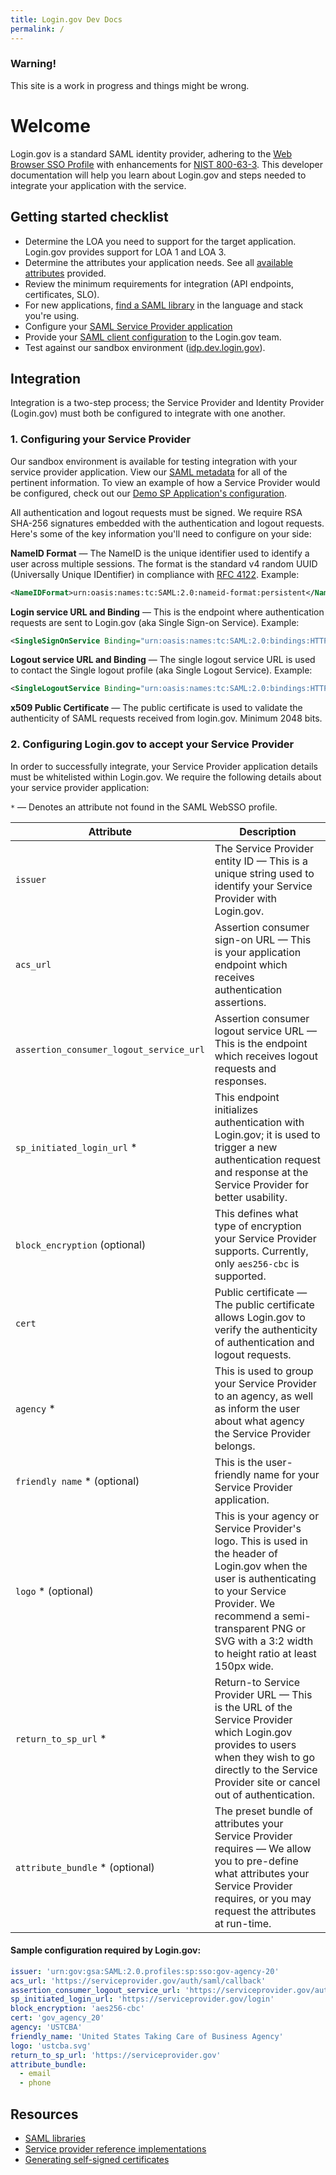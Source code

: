 ```yaml
---
title: Login.gov Dev Docs
permalink: /
---
```


<div class="usa-alert usa-alert-warning">
  <div class="usa-alert-body">
    <h3 class="usa-alert-heading">Warning!</h3>
    <p class="usa-alert-text">This site is a work in progress and things might be wrong.</p>
  </div>
</div>

# Welcome

Login.gov is a standard SAML identity provider, adhering to the [Web Browser SSO Profile](https://en.wikipedia.org/wiki/SAML_2.0#Web_Browser_SSO_Profile) with enhancements for [NIST 800-63-3](https://pages.nist.gov/800-63-3/). This developer documentation will help you learn about Login.gov and steps needed to integrate your application with the service.

## Getting started checklist

- Determine the LOA you need to support for the target application. Login.gov provides support for LOA 1 and LOA 3.
- Determine the attributes your application needs. See all [available attributes]({{site.baseurl}}/attributes) provided.
- Review the minimum requirements for integration (API endpoints, certificates, SLO).
- For new applications, [find a SAML library]({{site.baseurl}}/saml_libs) in the language and stack you're using.
- Configure your [SAML Service Provider application](#1-configuring-your-service-provider)
- Provide your [SAML client configuration](#2-configuring-logingov-to-accept-your-service-provider) to the Login.gov team.
- Test against our sandbox environment ([idp.dev.login.gov](https://idp.dev.login.gov)).

## Integration

Integration is a two-step process; the Service Provider and Identity Provider (Login.gov) must both be configured to integrate with one another. 

### 1. Configuring your Service Provider

Our sandbox environment is available for testing integration with your service provider application. View our [SAML metadata](https://github.com/18F/identity-idp/wiki/SAML-Metadata) for all of the pertinent information. To view an example of how a Service Provider would be configured, check out our [Demo SP Application's configuration](https://github.com/18F/identity-sp-rails/blob/master/config/initializers/omniauth.rb).

All authentication and logout requests must be signed. We require RSA SHA-256 signatures embedded with the authentication and logout requests. Here's some of the key information you'll need to configure on your side:

**NameID Format** — The NameID is the unique identifier used to identify a user across multiple sessions. The format is the standard v4 random UUID (Universally Unique IDentifier) in compliance with [RFC 4122](https://tools.ietf.org/html/rfc4122). Example:

```xml
<NameIDFormat>urn:oasis:names:tc:SAML:2.0:nameid-format:persistent</NameIDFormat>
```

**Login service URL and Binding** — This is the endpoint where authentication requests are sent to Login.gov (aka Single Sign-on Service). Example:

```xml
<SingleSignOnService Binding="urn:oasis:names:tc:SAML:2.0:bindings:HTTP-Redirect" Location="https://idp.dev.login.gov/api/saml/auth" />
```

**Logout service URL and Binding** — The single logout service URL is used to contact the Single logout profile (aka Single Logout Service). Example:

```xml
<SingleLogoutService Binding="urn:oasis:names:tc:SAML:2.0:bindings:HTTP-POST" Location="https://idp.dev.login.gov/api/saml/logout" />
```

**x509 Public Certificate** — The public certificate is used to validate the authenticity of SAML requests received from login.gov. Minimum 2048 bits.

### 2. Configuring Login.gov to accept your Service Provider

In order to successfully integrate, your Service Provider application details must be whitelisted within Login.gov. We require the following details about your service provider application:

`*` — Denotes an attribute not found in the SAML WebSSO profile.

| Attribute | Description |
|-----------|-------------|
| `issuer` | The Service Provider entity ID — This is a unique string used to identify your Service Provider with Login.gov. |
| `acs_url` | Assertion consumer sign-on URL — This is your application endpoint which receives authentication assertions. |
| `assertion_consumer_logout_service_url` | Assertion consumer logout service URL — This is the endpoint which receives logout requests and responses. |
| `sp_initiated_login_url` * | This endpoint initializes authentication with Login.gov; it is used to trigger a new authentication request and response at the Service Provider for better usability. |
| `block_encryption` (optional) | This defines what type of encryption your Service Provider supports. Currently, only `aes256-cbc` is supported. |
| `cert` | Public certificate — The public certificate allows Login.gov to verify the authenticity of authentication and logout requests. |
| `agency` * | This is used to group your Service Provider to an agency, as well as inform the user about what agency the Service Provider belongs. |
| `friendly name` * (optional) | This is the user-friendly name for your Service Provider application. |
| `logo` * (optional) | This is your agency or Service Provider's logo. This is used in the header of Login.gov when the user is authenticating to your Service Provider. We recommend a semi-transparent PNG or SVG with a 3:2 width to height ratio at least 150px wide. |
| `return_to_sp_url` * | Return-to Service Provider URL — This is the URL of the Service Provider which Login.gov provides to users when they wish to go directly to the Service Provider site or cancel out of authentication. |
| `attribute_bundle` * (optional) | The preset bundle of attributes your Service Provider requires — We allow you to pre-define what attributes your Service Provider requires, or you may request the attributes at run-time. |

#### Sample configuration required by Login.gov:

```yaml
issuer: 'urn:gov:gsa:SAML:2.0.profiles:sp:sso:gov-agency-20'
acs_url: 'https://serviceprovider.gov/auth/saml/callback'
assertion_consumer_logout_service_url: 'https://serviceprovider.gov/auth/saml/logout'
sp_initiated_login_url: 'https://serviceprovider.gov/login'
block_encryption: 'aes256-cbc'
cert: 'gov_agency_20'
agency: 'USTCBA'
friendly_name: 'United States Taking Care of Business Agency'
logo: 'ustcba.svg'
return_to_sp_url: 'https://serviceprovider.gov'
attribute_bundle:
  - email
  - phone
```

## Resources

- [SAML libraries]({{site.baseurl}}/saml_libs)
- [Service provider reference implementations]({{site.baseurl}}/sp_refs)
- [Generating self-signed certificates]({{site.baseurl}}/certs)
